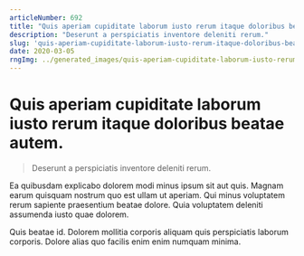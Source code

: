 ```yaml
---
articleNumber: 692
title: "Quis aperiam cupiditate laborum iusto rerum itaque doloribus beatae autem."
description: "Deserunt a perspiciatis inventore deleniti rerum."
slug: 'quis-aperiam-cupiditate-laborum-iusto-rerum-itaque-doloribus-beatae-autem.'
date: 2020-03-05
rngImg: ../generated_images/quis-aperiam-cupiditate-laborum-iusto-rerum-itaque-doloribus-beatae-autem..jpg
---
```


# Quis aperiam cupiditate laborum iusto rerum itaque doloribus beatae autem.

> Deserunt a perspiciatis inventore deleniti rerum.

Ea quibusdam explicabo dolorem modi minus ipsum sit aut quis. Magnam earum quisquam nostrum quo est ullam ut aperiam. Qui minus voluptatem rerum sapiente praesentium beatae dolore. Quia voluptatem deleniti assumenda iusto quae dolorem.
 Quis beatae id. Dolorem mollitia corporis aliquam quis perspiciatis laborum corporis. Dolore alias quo facilis enim enim numquam minima.
